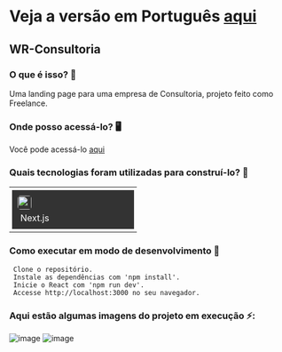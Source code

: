# Veja a versão em Português <a href="README-ptbr.md">aqui</a>

## WR-Consultoria

### O que é isso? 🤔
Uma landing page para uma empresa de Consultoria, projeto feito como Freelance.

### Onde posso acessá-lo? 🖥
Você pode acessá-lo <a href="https://wr-consultoria.vercel.app">aqui</a>

### Quais tecnologias foram utilizadas para construí-lo? 🚀
<table><tr><td style="padding: 5px;">
        <div style="background-color: #333; width: 200px; height: 50px; padding: 10px;">
            <img src='https://cdn.jsdelivr.net/gh/devicons/devicon@latest/icons/nextjs/nextjs-original.svg' width="25" height="25" style="border-radius: 5px;">
            <p style="color: white; padding: 5px; margin: 0;">Next.js</p>
        </div>
    </td></tr></table>

### Como executar em modo de desenvolvimento 🏃

     Clone o repositório.
     Instale as dependências com 'npm install'.
     Inicie o React com 'npm run dev'.
     Accesse http://localhost:3000 no seu navegador.
    
### Aqui estão algumas imagens do projeto em execução ⚡️:
![image](https://github.com/user-attachments/assets/ff4ae920-22f0-41e3-98b7-52cabafb414d)
![image](https://github.com/user-attachments/assets/b780b6ae-3e80-4d94-a3ab-f5b14f38a2af)




